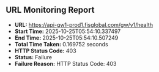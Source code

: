 ## URL Monitoring Report

- **URL:** https://api-gw1-prod1.fisglobal.com/gw/v1/health
- **Start Time:** 2025-10-25T05:54:10.337497
- **End Time:** 2025-10-25T05:54:10.507249
- **Total Time Taken:** 0.169752 seconds
- **HTTP Status Code:** 403
- **Status:** Failure
- **Failure Reason:** HTTP Status Code: 403
